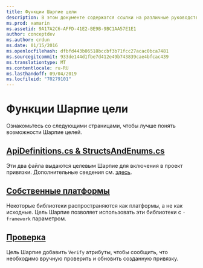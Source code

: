 ```yaml
---
title: Функции Шарпие цели
description: В этом документе содержатся ссылки на различные руководства, которые помогают описать цель Шарпие, как ее использовать и выводимые данные.
ms.prod: xamarin
ms.assetid: 9A17A2C6-AFFD-41E2-BE9B-9BC1AA57E1E1
author: conceptdev
ms.author: crdun
ms.date: 01/15/2016
ms.openlocfilehash: dfbfd443b06518bccbf3b71fcc27acac0bca7481
ms.sourcegitcommit: 933de144d1fbe7d412e49b743839cae4bfcac439
ms.translationtype: MT
ms.contentlocale: ru-RU
ms.lasthandoff: 09/04/2019
ms.locfileid: "70279101"
---
```

# <a name="objective-sharpie-features"></a>Функции Шарпие цели

Ознакомьтесь со следующими страницами, чтобы лучше понять возможности Шарпие целей.

## <a name="apidefinitionscs--structsandenumscsapidefinitions-structsandenumsmd"></a>[**ApiDefinitions.cs & StructsAndEnums.cs**](apidefinitions-structsandenums.md)

Эти два файла выдаются целевым Шарпие для включения в проект привязки. Дополнительные сведения см. [здесь](apidefinitions-structsandenums.md).

## <a name="native-frameworksnative-frameworksmd"></a>[**Собственные платформы**](native-frameworks.md)

Некоторые библиотеки распространяются как платформы, а не как исходные.
Цель Шарпие позволяет использовать эти библиотеки с `-framework` параметром.

## <a name="verifyverifymd"></a>[**Проверка**](verify.md)

Цель Шарпие добавить `Verify` атрибуты, чтобы сообщить, что необходимо вручную проверить и обновить созданную привязку. 
